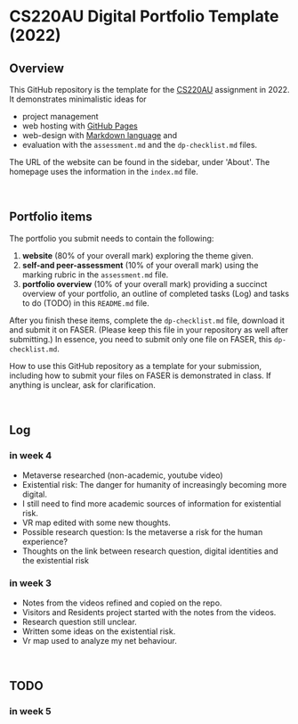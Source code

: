 # CS220AU Digital Portfolio Template (2022)
## Overview
This GitHub repository is the template for the [CS220AU](https://github.com/khofstadter/CS220AU) assignment in 2022. It demonstrates minimalistic ideas for 

- project management
- web hosting with [GitHub Pages](https://pages.github.com/) 
- web-design with [Markdown language](https://guides.github.com/features/mastering-markdown/) and
- evaluation with the `assessment.md` and the `dp-checklist.md` files. 

The URL of the website can be found in the sidebar, under 'About'. The homepage uses the information in the `index.md` file.

<br>

## Portfolio items
The portfolio you submit needs to contain the following:

1. **website** (80% of your overall mark) exploring the theme given.
2. **self-and peer-assessment** (10% of your overall mark) using the marking rubric in the `assessment.md` file.
3. **portfolio overview** (10% of your overall mark) providing a succinct overview of your portfolio, an outline of completed tasks (Log) and tasks to do (TODO) in this `README.md` file.

After you finish these items, complete the `dp-checklist.md` file, download it and submit it on FASER. (Please keep this file in your repository as well after submitting.) In essence, you need to submit only one file on FASER, this `dp-checklist.md`. 

How to use this GitHub repository as a template for your submission, including how to submit your files on FASER is demonstrated in class. If anything is unclear, ask for clarification. 

<br>

## Log
### in week 4
- Metaverse researched (non-academic, youtube video)
- Existential risk: The danger for humanity of increasingly becoming more digital.
- I still need to find more academic sources of information for existential risk.
- VR map edited with some new thoughts.
- Possible research question: Is the metaverse a risk for the human experience?
- Thoughts on the link between research question, digital identities and the existential risk

### in week 3
- Notes from the videos refined and copied on the repo.
- Visitors and Residents project started with the notes from the videos.
- Research question still unclear.
- Written some ideas on the existential risk.
- Vr map used to analyze my net behaviour.

<br>

## TODO
### in week 5

